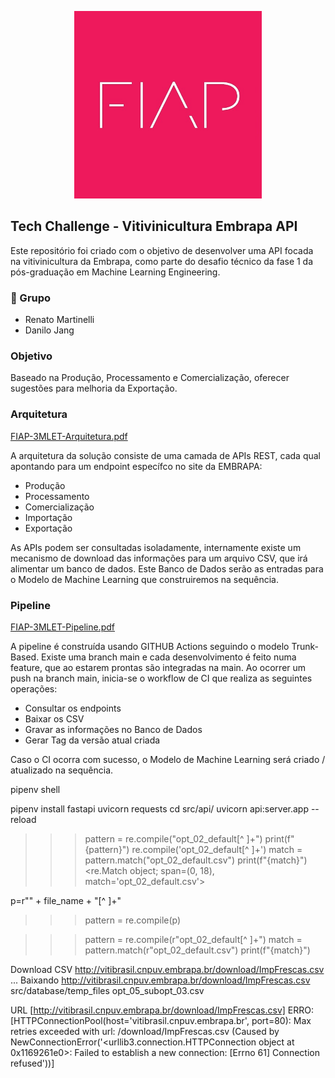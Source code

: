 <p align="center">
  <img src="./images/fiap_logo.jpg" alt="Logo Embrapa"  width="300" height="300">
</p>

## Tech Challenge - Vitivinicultura Embrapa API
Este repositório foi criado com o objetivo de desenvolver uma API focada na vitivinicultura da Embrapa, como parte do desafio técnico da fase 1 da pós-graduação em Machine Learning Engineering.

### 👥 Grupo 
- Renato Martinelli
- Danilo Jang

### Objetivo
Baseado na Produção, Processamento e Comercialização, oferecer sugestões para melhoria da Exportação.

### Arquitetura

<a href="./2024-10-FIAP-3MLET-Arquitetura.pdf">FIAP-3MLET-Arquitetura.pdf</a>

A arquitetura da solução consiste de uma camada de APIs REST, cada qual apontando para um endpoint específco no site da EMBRAPA:
- Produção
- Processamento
- Comercialização
- Importação
- Exportação

As APIs podem ser consultadas isoladamente, internamente existe um mecanismo de download das informações para um arquivo CSV, que irá alimentar um banco de dados.
Este Banco de Dados serão as entradas para o Modelo de Machine Learning que construiremos na sequência.

### Pipeline

<a href="./2024-10-FIAP-3MLET-Pipeline.pdf">FIAP-3MLET-Pipeline.pdf</a>

A pipeline é construída usando GITHUB Actions seguindo o modelo Trunk-Based. Existe uma branch main e cada desenvolvimento é feito numa feature, que ao estarem prontas são integradas na main.
Ao ocorrer um push na branch main, inicia-se o workflow de CI que realiza as seguintes operações:
- Consultar os endpoints
- Baixar os CSV
- Gravar as informações no Banco de Dados
- Gerar Tag da versão atual criada

Caso o CI ocorra com sucesso, o Modelo de Machine Learning será criado / atualizado na sequência.


pipenv shell

pipenv install fastapi uvicorn requests
cd src/api/
uvicorn api:server.app --reload


>>> pattern = re.compile("opt_02_default[^ ]+")
>>> print(f"{pattern}")
re.compile('opt_02_default[^ ]+')
>>> match = pattern.match("opt_02_default.csv")
>>> print(f"{match}")
<re.Match object; span=(0, 18), match='opt_02_default.csv'>

p=r"" + file_name + "[^ ]+"
>>> pattern = re.compile(p)

>>> pattern = re.compile(r"opt_02_default[^ ]+")
>>> match = pattern.match(r"opt_02_default.csv")
>>> print(f"{match}")

Download CSV http://vitibrasil.cnpuv.embrapa.br/download/ImpFrescas.csv ...
Baixando http://vitibrasil.cnpuv.embrapa.br/download/ImpFrescas.csv src/database/temp_files opt_05_subopt_03.csv

URL [http://vitibrasil.cnpuv.embrapa.br/download/ImpFrescas.csv] 
ERRO: [HTTPConnectionPool(host='vitibrasil.cnpuv.embrapa.br', port=80): Max retries exceeded with url: /download/ImpFrescas.csv (Caused by NewConnectionError('<urllib3.connection.HTTPConnection object at 0x1169261e0>: Failed to establish a new connection: [Errno 61] Connection refused'))]
